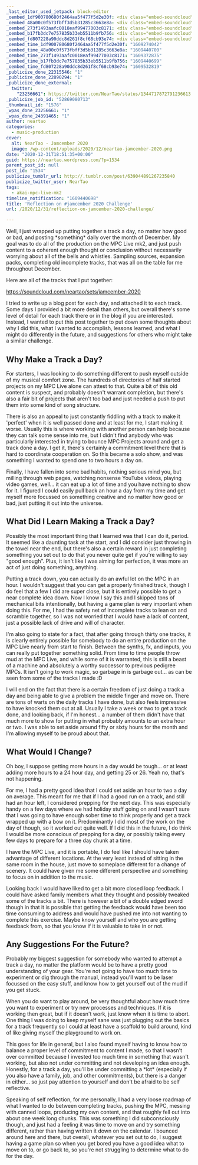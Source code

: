 ```yaml
---
_last_editor_used_jetpack: block-editor
_oembed_1df900780680f2464aa5f477f5d2e30f: <div class="embed-soundcloud"><iframe title="#jamcember 2020 by NearTao" width="750" height="450" scrolling="no" frameborder="no" src="https://w.soundcloud.com/player/?visual=true&url=https%3A%2F%2Fapi.soundcloud.com%2Fplaylists%2F1174525159&show_artwork=true&maxwidth=750&maxheight=1000&dnt=1"></iframe></div>
_oembed_48a00c0f573fbff3d5b31285c3663e8a: <div class="embed-soundcloud"><iframe title="#jamcember 2020 by NearTao" width="584" height="450" scrolling="no" frameborder="no" src="https://w.soundcloud.com/player/?visual=true&url=https%3A%2F%2Fapi.soundcloud.com%2Fplaylists%2F1174525159&show_artwork=true&maxwidth=584&maxheight=876&dnt=1"></iframe></div>
_oembed_273f1493aafc0018eaf99477003c8171: <div class="embed-soundcloud"><iframe title="#jamcember 2020 by NearTao" width="500" height="450" scrolling="no" frameborder="no" src="https://w.soundcloud.com/player/?visual=true&url=https%3A%2F%2Fapi.soundcloud.com%2Fplaylists%2F1174525159&show_artwork=true&maxwidth=500&maxheight=750&dnt=1"></iframe></div>
_oembed_b17fb3dc7e757835b33eb5511b9fb756: <div class="embed-soundcloud"><iframe title="#jamcember 2020 by NearTao" width="420" height="450" scrolling="no" frameborder="no" src="https://w.soundcloud.com/player/?visual=true&url=https%3A%2F%2Fapi.soundcloud.com%2Fplaylists%2F1174525159&show_artwork=true&maxwidth=420&maxheight=630&dnt=1"></iframe></div>
_oembed_fd807228a90ddc8d261f8cf68cb93e74: <div class="embed-soundcloud"><iframe title="Requiem For A Soul by NearTao" width="500" height="400" scrolling="no" frameborder="no" src="https://w.soundcloud.com/player/?visual=true&url=https%3A%2F%2Fapi.soundcloud.com%2Ftracks%2F957778897&show_artwork=true&maxwidth=500&maxheight=750&dnt=1"></iframe></div>
_oembed_time_1df900780680f2464aa5f477f5d2e30f: "1609274042"
_oembed_time_48a00c0f573fbff3d5b31285c3663e8a: "1609440700"
_oembed_time_273f1493aafc0018eaf99477003c8171: "1609372875"
_oembed_time_b17fb3dc7e757835b33eb5511b9fb756: "1609440699"
_oembed_time_fd807228a90ddc8d261f8cf68cb93e74: "1609532819"
_publicize_done_22315546: "1"
_publicize_done_22890294: "1"
_publicize_done_external:
  twitter:
    "23256661": https://twitter.com/NearTao/status/1344717872791236613
_publicize_job_id: "52869080713"
_thumbnail_id: "1576"
_wpas_done_23256661: "1"
_wpas_done_24391465: "1"
author: neartao
categories:
  - music-production
cover:
  alt: NearTao - Jamcember 2020
  image: /wp-content/uploads/2020/12/neartao-jamcember-2020.png
date: "2020-12-31T18:51:35+00:00"
guid: https://neartao.wordpress.com/?p=1534
parent_post_id: null
post_id: "1534"
publicize_tumblr_url: http://.tumblr.com/post/639044891267235840
publicize_twitter_user: NearTao
tags:
  - akai-mpc-live-mk2
timeline_notification: "1609440698"
title: 'Reflection on #jamcember 2020 Challenge'
url: /2020/12/31/reflection-on-jamcember-2020-challenge/

---
```

Well, I just wrapped up putting together a track a day, no matter how good or bad, and posting \*something\* daily over the month of December. My goal was to do all of the production on the MPC Live mk2, and just push content to a coherent enough thought or conclusion without necessarily worrying about all of the bells and whistles. Sampling sources, expansion packs, completing old incomplete tracks, that was all on the table for me throughout December.

Here are all of the tracks that I put together:

https://soundcloud.com/neartao/sets/jamcember-2020

I tried to write up a blog post for each day, and attached it to each track. Some days I provided a bit more detail than others, but overall there's some level of detail for each track there or in the blog if you are interested. Instead, I wanted to put this post together to put down some thoughts about why I did this, what I wanted to accomplish, lessons learned, and what I might do differently in the future, and suggestions for others who might take a similar challenge.

## Why Make a Track a Day?

For starters, I was looking to do something different to push myself outside of my musical comfort zone. The hundreds of directories of half started projects on my MPC Live alone can attest to that. Quite a bit of this old content is suspect, and probably doesn't warrant completion, but there's also a fair bit of projects that aren't too bad and just needed a push to put them into some kind of song structure.

There is also an appeal to just constantly fiddling with a track to make it 'perfect' when it is well passed done and at least for me, I start making it worse. Usually this is where working with another person can help because they can talk some sense into me, but I didn't find anybody who was particularly interested in trying to bounce MPC Projects around and get a track done a day. I get it, there's certainly a commitment level there that is hard to coordinate cooperation on. So this became a solo show, and was something I wanted to spend one to two hours a day on.

Finally, I have fallen into some bad habits, nothing serious mind you, but milling through web pages, watching nonsense YouTube videos, playing video games, well... it can eat up a lot of time and you have nothing to show for it. I figured I could easily pull back an hour a day from my time and get myself more focussed on something creative and no matter how good or bad, just putting it out into the universe.

## What Did I Learn Making a Track a Day?

Possibly the most important thing that I learned was that I can do it, period. It seemed like a daunting task at the start, and I did consider just throwing in the towel near the end, but there's also a certain reward in just completing something you set out to do that you never quite get if you're willing to say "good enough". Plus, it isn't like I was aiming for perfection, it was more an act of just doing something, anything.

Putting a track down, you can actually do an awful lot on the MPC in an hour. I wouldn't suggest that you can get a properly finished track, though I do feel that a few I did are super close, but it is entirely possible to get a near complete idea down. Now I know I say this and I skipped tons of mechanical bits intentionally, but having a game plan is very important when doing this. For me, I had the safety net of incomplete tracks to lean on and scramble together, so I was not worried that I would have a lack of content, just a possible lack of drive and will of character.

I'm also going to state for a fact, that after going through thirty one tracks, it is clearly entirely possible for somebody to do an entire production on the MPC Live nearly from start to finish. Between the synths, fx, and inputs, you can really put together something solid. From time to time people throw mud at the MPC Live, and while some of it is warranted, this is still a beast of a machine and absolutely a worthy successor to previous pedigree MPCs. It isn't going to work magic, so garbage in is garbage out... as can be seen from some of the tracks I made :D

I will end on the fact that there is a certain freedom of just doing a track a day and being able to give a problem the middle finger and move on. There are tons of warts on the daily tracks I have done, but also feels impressive to have knocked them out at all. Usually I take a week or two to get a track done, and looking back, if I'm honest... a number of them didn't have that much more to show for putting in what probably amounts to an extra hour or two. I was able to set aside around fifty or sixty hours for the month and I'm allowing myself to be proud about that.

## What Would I Change?

Oh boy, I suppose getting more hours in a day would be tough... or at least adding more hours to a 24 hour day, and getting 25 or 26. Yeah no, that's not happening.

For me, I had a pretty good idea that I could set aside an hour to two a day on average. This meant for me that if I had a good run on a track, and still had an hour left, I considered prepping for the next day. This was especially handy on a few days where we had holiday stuff going on and I wasn't sure that I was going to have enough sober time to think properly and get a track wrapped up with a bow on it. Predominantly I did most of the work on the day of though, so it worked out quite well. If I did this in the future, I do think I would be more conscious of prepping for a day, or possibly taking every few days to prepare for a three day chunk at a time.

I have the MPC Live, and it is portable, I do feel like I should have taken advantage of different locations. At the very least instead of sitting in the same room in the house, just move to someplace different for a change of scenery. It could have given me some different perspective and something to focus on in addition to the music.

Looking back I would have liked to get a bit more closed loop feedback. I could have asked family members what they thought and possibly tweaked some of the tracks a bit. There is however a bit of a double edged sword though in that it is possible that getting the feedback would have been too time consuming to address and would have pushed me into not wanting to complete this exercise. Maybe know yourself and who you are getting feedback from, so that you know if it is valuable to take in or not.

## Any Suggestions For the Future?

Probably my biggest suggestion for somebody who wanted to attempt a track a day, no matter the platform would be to have a pretty good understanding of your gear. You're not going to have too much time to experiment or dig through the manual, instead you'll want to be laser focussed on the easy stuff, and know how to get yourself out of the mud if you get stuck.

When you do want to play around, be very thoughtful about how much time you want to experiment or try new processes and techniques. If it is working then great, but if it doesn't work, just know when it is time to abort. One thing I was doing to keep myself sane was just plugging out the basics for a track frequently so I could at least have a scaffold to build around, kind of like giving myself the playground to work on.

This goes for life in general, but I also found myself having to know how to balance a proper level of commitment to content I made, so that I wasn't over committed because I invested too much time in something that wasn't working, but also not under committing and not developing an idea enough. Honestly, for a track a day, you'll be under committing a \*lot\* (especially if you also have a family, job, and other commitments), but there is a danger in either... so just pay attention to yourself and don't be afraid to be self reflective.

Speaking of self reflection, for me personally, I had a very loose roadmap of what I wanted to do between completing tracks, pushing the MPC, messing with canned loops, producing my own content, and that roughly fell out into about one week long chunks. This was something I did subconsciously though, and just had a feeling it was time to move on and try something different, rather than having written it down on the calendar. I bounced around here and there, but overall, whatever you set out to do, I suggest having a game plan so when you get bored you have a good idea what to move on to, or go back to, so you're not struggling to determine what to do for the day.
